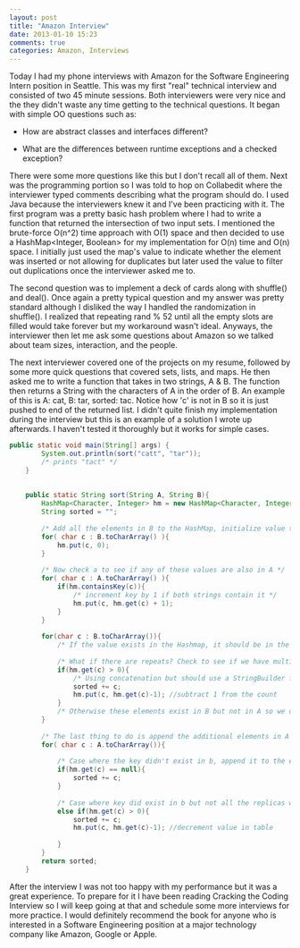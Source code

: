 ```yaml
---
layout: post
title: "Amazon Interview"
date: 2013-01-10 15:23
comments: true
categories: Amazon, Interviews
---
```


Today I had my phone interviews with Amazon for the Software Engineering Intern position in Seattle.  This was my first "real" technical interview and consisted of two 45 minute sessions.  Both interviewers were very nice and the they didn't waste any time getting to the technical questions. It began with simple OO questions such as: 

* How are abstract classes and interfaces different?

* What are the differences between runtime exceptions and a checked exception?


<!--more-->
There were some more questions like this but I don't recall all of them.  Next was the programming portion so I was told to hop on Collabedit where the interviewer typed comments describing what the program should do.  I used Java because the interviewers knew it and I've been practicing with it.  The first program was a pretty basic hash problem where I had to write a function that returned the intersection of two input sets.  I mentioned the brute-force O(n^2) time approach with O(1) space and then decided to use a HashMap<Integer, Boolean> for my implementation for O(n) time and O(n) space.  I initially just used the map's value to indicate whether the element was inserted or not allowing for duplicates but later used the value to filter out duplications once the interviewer asked me to.

The second question was to implement a deck of cards along with shuffle() and deal().  Once again a pretty typical question and my answer was pretty standard although I disliked the way I handled the randomization in shuffle().  I realized that repeating rand % 52 until all the empty slots are filled would take forever but my workaround wasn't ideal.  Anyways, the interviewer then let me ask some questions about Amazon so we talked about team sizes, interaction, and the people.

The next interviewer covered one of the projects on my resume, followed by some more quick questions that covered sets, lists, and maps.  He then asked me to write a function that takes in two strings, A & B.  The function then returns a String with the characters of A in the order of B.  An example of this is A: cat, B: tar, sorted: tac.  Notice how 'c' is not in B so it is just pushed to end of the returned list.  I didn't quite finish my implementation during the interview but this is an example of a solution I wrote up afterwards.  I haven't tested it thoroughly but it works for simple cases.


``` java Sort Example
public static void main(String[] args) {
		System.out.println(sort("catt", "tar"));
		/* prints "tact" */
	}
	
	
	public static String sort(String A, String B){
		HashMap<Character, Integer> hm = new HashMap<Character, Integer>();
		String sorted = "";
		
		/* Add all the elements in B to the HashMap, initialize value to 0 */
		for( char c : B.toCharArray() ){
			hm.put(c, 0);
		}
		
		/* Now check a to see if any of these values are also in A */
		for( char c : A.toCharArray() ){
			if(hm.containsKey(c)){
				/* increment key by 1 if both strings contain it */
				hm.put(c, hm.get(c) + 1); 
			}
		}
		
		for(char c : B.toCharArray()){
			/* If the value exists in the Hashmap, it should be in the order exactly as in B */
			
			/* What if there are repeats? Check to see if we have multiples */
			if(hm.get(c) > 0){
				/* Using concatenation but should use a StringBuilder for better runtime */
				sorted += c;
				hm.put(c, hm.get(c)-1); //subtract 1 from the count
			}
			/* Otherwise these elements exist in B but not in A so we don't need them! */
		}
		
		/* The last thing to do is append the additional elements in A but not in B to the returned string */
		for( char c : A.toCharArray()){
			
			/* Case where the key didn't exist in b, append it to the end */
			if(hm.get(c) == null){
				sorted += c;
			}
			
			/* Case where key did exist in b but not all the replicas were in B */
			else if(hm.get(c) > 0){
				sorted += c;
				hm.put(c, hm.get(c)-1); //decrement value in table
				
			}
		}
		return sorted;
	}
```

After the interview I was not too happy with my performance but it was a great experience.  To prepare for it I have been reading Cracking the Coding Interview so I will keep going at that and schedule some more interviews for more practice.  I would definitely recommend the book for anyone who is interested in a Software Engineering position at a major technology company like Amazon, Google or Apple.